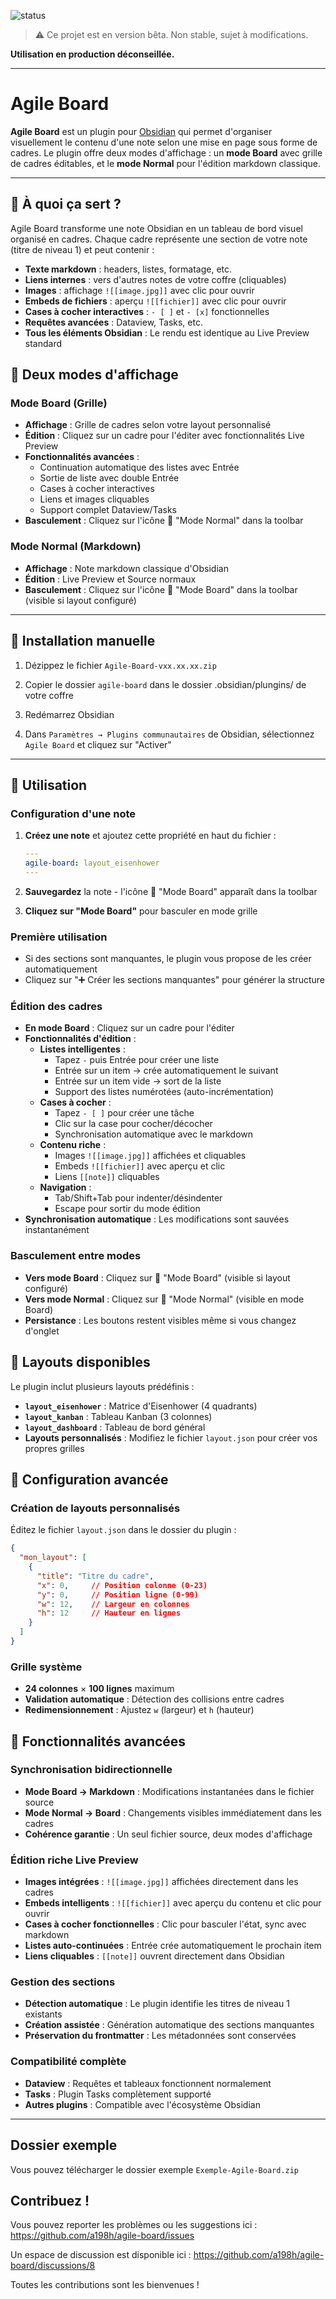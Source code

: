 ![status](https://img.shields.io/badge/status-beta-orange)

> ⚠️ Ce projet est en version bêta. Non stable, sujet à modifications.

**Utilisation en production déconseillée.**
***
# Agile Board

**Agile Board** est un plugin pour [Obsidian](https://obsidian.md) qui permet d'organiser visuellement le contenu d'une note selon une mise en page sous forme de cadres. Le plugin offre deux modes d'affichage : un **mode Board** avec grille de cadres éditables, et le **mode Normal** pour l'édition markdown classique.

***

## 🎯 À quoi ça sert ?

Agile Board transforme une note Obsidian en un tableau de bord visuel organisé en cadres. Chaque cadre représente une section de votre note (titre de niveau 1) et peut contenir :

- **Texte markdown** : headers, listes, formatage, etc.
- **Liens internes** : vers d'autres notes de votre coffre (cliquables)
- **Images** : affichage `![[image.jpg]]` avec clic pour ouvrir
- **Embeds de fichiers** : aperçu `![[fichier]]` avec clic pour ouvrir
- **Cases à cocher interactives** : `- [ ]` et `- [x]` fonctionnelles
- **Requêtes avancées** : Dataview, Tasks, etc.
- **Tous les éléments Obsidian** : Le rendu est identique au Live Preview standard

## 🔄 Deux modes d'affichage

### Mode Board (Grille)
- **Affichage** : Grille de cadres selon votre layout personnalisé
- **Édition** : Cliquez sur un cadre pour l'éditer avec fonctionnalités Live Preview
- **Fonctionnalités avancées** : 
  - Continuation automatique des listes avec Entrée
  - Sortie de liste avec double Entrée
  - Cases à cocher interactives
  - Liens et images cliquables
  - Support complet Dataview/Tasks
- **Basculement** : Cliquez sur l'icône 📄 "Mode Normal" dans la toolbar

### Mode Normal (Markdown)
- **Affichage** : Note markdown classique d'Obsidian
- **Édition** : Live Preview et Source normaux
- **Basculement** : Cliquez sur l'icône 🏢 "Mode Board" dans la toolbar (visible si layout configuré)

***

## 🚀 Installation manuelle

1. Dézippez le fichier `Agile-Board-vxx.xx.xx.zip`

2. Copier le dossier `agile-board` dans le dossier .obsidian/plungins/ de votre coffre 

3. Redémarrez Obsidian

3. Dans `Paramètres → Plugins communautaires` de Obsidian, sélectionnez `Agile Board` et cliquez sur "Activer"

***

## 📝 Utilisation

### Configuration d'une note

1. **Créez une note** et ajoutez cette propriété en haut du fichier :

   ```yaml
   ---
   agile-board: layout_eisenhower
   ---
   ```

2. **Sauvegardez** la note - l'icône 🏢 "Mode Board" apparaît dans la toolbar

3. **Cliquez sur "Mode Board"** pour basculer en mode grille

### Première utilisation

- Si des sections sont manquantes, le plugin vous propose de les créer automatiquement
- Cliquez sur "➕ Créer les sections manquantes" pour générer la structure

### Édition des cadres

- **En mode Board** : Cliquez sur un cadre pour l'éditer
- **Fonctionnalités d'édition** :
  - **Listes intelligentes** :
    - Tapez `-` puis Entrée pour créer une liste
    - Entrée sur un item → crée automatiquement le suivant
    - Entrée sur un item vide → sort de la liste
    - Support des listes numérotées (auto-incrémentation)
  - **Cases à cocher** :
    - Tapez `- [ ]` pour créer une tâche
    - Clic sur la case pour cocher/décocher
    - Synchronisation automatique avec le markdown
  - **Contenu riche** :
    - Images `![[image.jpg]]` affichées et cliquables
    - Embeds `![[fichier]]` avec aperçu et clic
    - Liens `[[note]]` cliquables
  - **Navigation** :
    - Tab/Shift+Tab pour indenter/désindenter
    - Escape pour sortir du mode édition
- **Synchronisation automatique** : Les modifications sont sauvées instantanément

### Basculement entre modes

- **Vers mode Board** : Cliquez sur 🏢 "Mode Board" (visible si layout configuré)
- **Vers mode Normal** : Cliquez sur 📄 "Mode Normal" (visible en mode Board)
- **Persistance** : Les boutons restent visibles même si vous changez d'onglet

## 🎨 Layouts disponibles

Le plugin inclut plusieurs layouts prédéfinis :

- **`layout_eisenhower`** : Matrice d'Eisenhower (4 quadrants)
- **`layout_kanban`** : Tableau Kanban (3 colonnes)
- **`layout_dashboard`** : Tableau de bord général
- **Layouts personnalisés** : Modifiez le fichier `layout.json` pour créer vos propres grilles

## 🔧 Configuration avancée

### Création de layouts personnalisés

Éditez le fichier `layout.json` dans le dossier du plugin :

```json
{
  "mon_layout": [
    {
      "title": "Titre du cadre",
      "x": 0,     // Position colonne (0-23)
      "y": 0,     // Position ligne (0-99)
      "w": 12,    // Largeur en colonnes
      "h": 12     // Hauteur en lignes
    }
  ]
}
```

### Grille système

- **24 colonnes** × **100 lignes** maximum
- **Validation automatique** : Détection des collisions entre cadres
- **Redimensionnement** : Ajustez `w` (largeur) et `h` (hauteur)

## 🚀 Fonctionnalités avancées

### Synchronisation bidirectionnelle

- **Mode Board → Markdown** : Modifications instantanées dans le fichier source
- **Mode Normal → Board** : Changements visibles immédiatement dans les cadres
- **Cohérence garantie** : Un seul fichier source, deux modes d'affichage

### Édition riche Live Preview

- **Images intégrées** : `![[image.jpg]]` affichées directement dans les cadres
- **Embeds intelligents** : `![[fichier]]` avec aperçu du contenu et clic pour ouvrir
- **Cases à cocher fonctionnelles** : Clic pour basculer l'état, sync avec markdown
- **Listes auto-continuées** : Entrée crée automatiquement le prochain item
- **Liens cliquables** : `[[note]]` ouvrent directement dans Obsidian

### Gestion des sections

- **Détection automatique** : Le plugin identifie les titres de niveau 1 existants
- **Création assistée** : Génération automatique des sections manquantes
- **Préservation du frontmatter** : Les métadonnées sont conservées

### Compatibilité complète

- **Dataview** : Requêtes et tableaux fonctionnent normalement
- **Tasks** : Plugin Tasks complètement supporté
- **Autres plugins** : Compatible avec l'écosystème Obsidian

***

## Dossier exemple

Vous pouvez télécharger le dossier exemple `Exemple-Agile-Board.zip`


## Contribuez !

Vous pouvez reporter les problèmes ou les suggestions ici : https://github.com/a198h/agile-board/issues

Un espace de discussion est disponible ici : https://github.com/a198h/agile-board/discussions/8

Toutes les contributions sont les bienvenues !